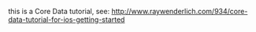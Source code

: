 this is a Core Data tutorial, see: http://www.raywenderlich.com/934/core-data-tutorial-for-ios-getting-started